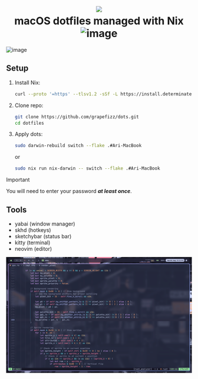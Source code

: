 <h1 align="center">
<img width="150px" src="https://github.com/user-attachments/assets/2bb2ceaf-5dbe-4c00-9a9c-7f95e754acc5" />
    <br>
        macOS dotfiles managed with Nix
    <br>
    <img width="200" alt="image" src="https://github.com/user-attachments/assets/fad90f0c-8dce-4ee3-867b-b76f771215a8">
</h1>

<img width="1710" alt="image" src="Screenshots/SS1.png" />

## Setup

1. Install Nix:
   ```bash
   curl --proto '=https' --tlsv1.2 -sSf -L https://install.determinate.systems/nix | sh -s -- install
   ```

2. Clone repo:
   ```bash
   git clone https://github.com/grapefizz/dots.git
   cd dotfiles
   ```

3. Apply dots:
    ```bash
    sudo darwin-rebuild switch --flake .#Ari-MacBook
    ```
    or
    ```bash
    sudo nix run nix-darwin -- switch --flake .#Ari-MacBook
    ```
  > [!IMPORTANT]  
  > You will need to enter your password ***at least once***.

## Tools

- yabai (window manager)
- skhd (hotkeys)
- sketchybar (status bar)
- kitty (terminal)
- neovim (editor)

![Screenshot](Screenshots/SS2.png)
